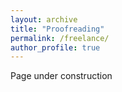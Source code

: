 ```yaml
---
layout: archive
title: "Proofreading"
permalink: /freelance/
author_profile: true
---
```



Page under construction
